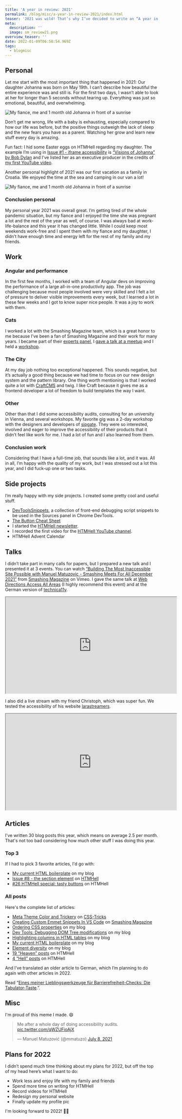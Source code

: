 ```yaml
---
title: 'A year in review: 2021'
permalink: /blog/misc/a-year-in-review-2021/index.html
teaser: '2021 was wild! That’s why I’ve decided to write an “A year in review” post for the first time.'
meta:
  description: ''
  image: sm_review21.png
overview_teaser: ''
date: 2022-01-09T06:58:54.969Z
tags:
  - blogmisc
---
```


## Personal

Let me start with the most important thing that happened in 2021: Our daughter Johanna was born on May 19th. I can’t describe how beautiful the entire experience was and still is. For the first two days, I wasn’t able to look at her for longer than 5 seconds without tearing up. Everything was just so emotional, beautiful, and overwhelming.

<img src="/images/baby.jpg" alt="My fiance, me and 1 month old Johanna in front of a sunrise">

Don’t get me wrong, life with a baby is exhausting, especially compared to how our life was before, but the positive things outweigh the lack of sleep and the new fears you have as a parent. Watching her grow and learn new stuff every day is amazing.

Fun fact: I hid some Easter eggs on HTMHell regarding my daughter. The example I’m using in [Issue #1 - iframe accessibility](https://www.htmhell.dev/tips/iframe-accessibility/) is [“Visions of Johanna” by Bob Dylan](https://www.youtube.com/watch?v=AwuCF5lYqEE) and I’ve listed her as an executive producer in the credits of [my first YouTube video](https://www.youtube.com/watch?v=52eL1CCJdi8).  

Another personal highlight of 2021 was our first vacation as a family in Croatia. We enjoyed the time at the sea and camping in our van a lot!

<img src="/images/baby_urlaub.jpg" alt="My fiance, me and 1 month old Johanna in front of a sunrise">

### Conclusion personal

My personal year 2021 was overall great. I’m getting tired of the whole pandemic situation, but my fiance and I enjoyed the time she was pregnant a lot and the rest of the year as well, of course. I was always bad at work-life-balance and this year it has changed little. While I could keep most weekends work-free and I spent them with my fiance and my daughter, I didn’t have enough time and energy left for the rest of my family and my friends.

## Work

### Angular and performance

In the first few months, I worked with a team of Angular devs on improving the performance of a large all-in-one productivity app. The job was challenging because most people involved were very skilled and I felt a lot of pressure to deliver visible improvements every week, but I learned a lot in these few weeks and I got to know super nice people. It was a joy to work with them.

### Cats

I worked a lot with the Smashing Magazine team, which is a great honor to me because I’ve been a fan of Smashing Magazine and their work for many years. I became part of their [experts panel](https://www.smashingmagazine.com/about/#smashing-magazine-s-experts-panel), I [gave a talk at a meetup](https://vimeo.com/showcase/9087993/video/654497457) and I held a [workshop](https://smashingconf.com/online-workshops/workshops/manuel-matuzovic-apr/).

### The City

At my day job nothing too exceptional happened. This sounds negative, but it’s actually a good thing because we had time to focus on our new design system and the pattern library. One thing worth mentioning is that I worked quite a lot with [CraftCMS](https://craftcms.com/) and twig. I like Craft because it gives me as a frontend developer a lot of freedom to build templates the way I want.

### Other

Other than that I did some accessibility audits, consulting for an university in Vienna, and several workshops. My favorite gig was a 2-day workshop with the designers and developers of [sipgate](https://www.sipgate.de/). They were so interested, involved and eager to improve the accessibility of their products that it didn’t feel like work for me. I had a lot of fun and I also learned from them.

### Conclusion work

Considering that I have a full-time job, that sounds like a lot, and it was. All in all, I’m happy with the quality of my work, but I was stressed out a lot this year, and I did fuck-up one or two tasks.

## Side projects

I’m really happy with my side projects. I created some pretty cool and useful stuff.

* [DevToolsSnippets](https://github.com/matuzo/DevToolsSnippets), a collection of front-end debugging script snippets to be used in the Sources panel in Chrome DevTools. 
* [The Button Cheat Sheet](https://www.buttoncheatsheet.com/)
* I started the [HTMHell newsletter](https://www.htmhell.dev/newsletter/).
* I recorded the first video for the [HTMHell YouTube channel](https://www.youtube.com/watch?v=52eL1CCJdi8).
* HTMHell Advent Calendar

## Talks

<p>I didn’t take part in many calls for papers, but I prepared a new talk and I presented it at 3 events. You can watch <a href="https://vimeo.com/654497457">“Building The Most Inaccessible Site Possible with Manuel Matuzovic - Smashing Meets For All December 2021”</a> from <a href="https://vimeo.com/smashingmagazine">Smashing Magazine</a> on Vimeo. I gave the same talk at <a href="https://webdirections.org/aaa/index.php">Web Directions Access All Areas</a> (I highly recommend this event) and at the German version of <a href="https://www.youtube.com/watch?v=WFlb0wpXm0s&list=PLLuwoY7nxnR3AXdmA8JYdbjdFMKaereMr">technica11y</a>.</p>

<div class="video-wrapper">
<iframe width="560" height="315" src="https://www.youtube-nocookie.com/embed/VulKOpb6uCw?start=1691" title="YouTube video player" allow="accelerometer; autoplay; clipboard-write; encrypted-media; gyroscope; picture-in-picture" allowfullscreen></iframe>
</div>

I also did a live stream with my friend Christoph, which was super fun. We tested the accessibility of his website [larastreamers](https://larastreamers.com/).
<div class="video-wrapper">
<iframe width="560" height="315" src="https://www.youtube-nocookie.com/embed/Xr0r2Ft_ROQ?start=221" title="YouTube video player" allow="accelerometer; autoplay; clipboard-write; encrypted-media; gyroscope; picture-in-picture" allowfullscreen></iframe>
</div>

## Articles

I've written 30 blog posts this year, which means on average 2.5 per month. That's not too bad considering how much other stuff I was doing this year.

### Top 3

If I had to pick 3 favorite articles, I'd go with:

* [My current HTML boilerplate](https://www.matuzo.at/blog/html-boilerplate/) on my blog
* [Issue #8 - the section element](https://www.htmhell.dev/tips/the-section-element/) on [HTMHell](https://www.htmhell.dev/)
* [#26 HTMHell special: tasty buttons](https://www.htmhell.dev/26-tasty-buttons/) on HTMHell

### All posts

Here's the complete list of articles:

* [Meta Theme Color and Trickery](https://css-tricks.com/meta-theme-color-and-trickery/) on [CSS-Tricks](https://css-tricks.com)
* [Creating Custom Emmet Snippets In VS Code](https://www.smashingmagazine.com/2021/06/custom-emmet-snippets-vscode/)  on [Smashing Magazine](https://www.smashingmagazine.com/)
* [Ordering CSS properties](https://www.matuzo.at/blog/ordering-css-properties/) on my blog
* [Dev Tools: Debugging DOM Tree modifications](https://www.matuzo.at/blog/dev-tools-debugging-dom-tree-modifications/) on my blog
* [Highlighting columns in HTML tables](https://www.matuzo.at/blog/highlighting-columns/) on my blog
* [My current HTML boilerplate](https://www.matuzo.at/blog/html-boilerplate/) on my blog
* [Element diversity](https://www.matuzo.at/blog/element-diversity/) on my blog
* [19 “Heaven” posts](https://www.htmhell.dev/tips/) on HTMHell
* [4 “Hell” posts](https://www.htmhell.dev/) on HTMHell

And I’ve translated an older article to German, which I’m planning to do again with other articles in 2022.

Read “[Eines meiner Lieblingswerkzeuge für Barrierefreiheit-Checks: Die Tabulator-Taste](https://www.matuzo.at/blog/de/testing-with-tab/).”.

## Misc

I'm proud of this meme I made. 😄

<blockquote class="twitter-tweet"><p lang="en" dir="ltr">Me after a whole day of doing accessibility audits. <a href="https://t.co/qWZUFioAjX">pic.twitter.com/qWZUFioAjX</a></p>&mdash; Manuel Matuzović (@mmatuzo) <a href="https://twitter.com/mmatuzo/status/1413235099240370177?ref_src=twsrc%5Etfw">July 8, 2021</a></blockquote> <script async src="https://platform.twitter.com/widgets.js" charset="utf-8"></script> 

## Plans for 2022

I didn’t spend much time thinking about my plans for 2022, but off the top of my head here’s what I want to do:

* Work less and enjoy life with my family and friends
* Spend more time on writing for HTMHell
* Record videos for HTMHell
* Redesign my personal website
* Finally update my profile pic

I'm looking forward to 2022! 🤗🥳